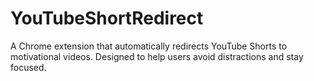 # YouTubeShortRedirect
A Chrome extension that automatically redirects YouTube Shorts to motivational videos. Designed to help users avoid distractions and stay focused.
